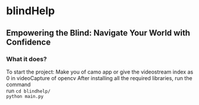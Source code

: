 # blindHelp
## Empowering the Blind: Navigate Your World with Confidence

### What it does?

To start the project:
 Make you of camo app
 or give the videostream index as 0 in videoCapture of opencv
 After installing all the required libraries, run the command <br>
 run `cd blindhelp/` <br>
  `python main.py`
